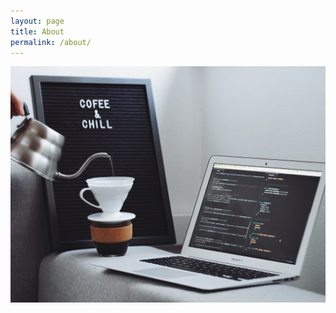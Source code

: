 ```yaml
---
layout: page
title: About
permalink: /about/
---
```


![Coffee & Chill](images/goran-ivos-1152372-unsplash.jpg)
